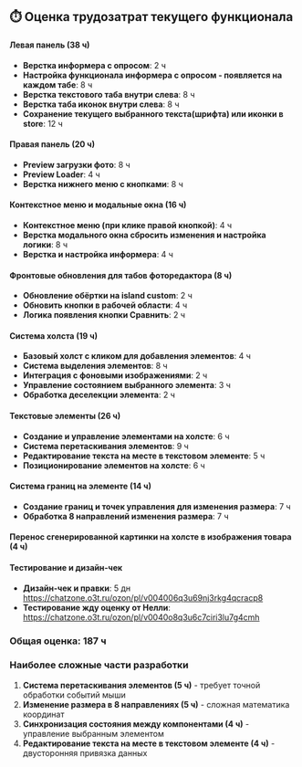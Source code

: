 ## ⏱️ Оценка трудозатрат текущего функционала

#### Левая панель (38 ч)
- **Верстка информера с опросом**: 2 ч
- **Настройка функционала информера с опросом - появляется на каждом табе**: 8 ч
- **Верстка текстового таба внутри слева**: 8 ч
- **Верстка таба иконок внутри слева**: 8 ч
- **Сохранение текущего выбранного текста(шрифта) или иконки в store**: 12 ч

#### Правая панель (20 ч)
- **Preview загрузки фото**: 8 ч
- **Preview Loader**: 4 ч
- **Верстка нижнего меню с кнопками**: 8 ч

#### Контекстное меню и модальные окна (16 ч)
- **Контекстное меню (при клике правой кнопкой)**: 4 ч
- **Верстка модального окна сбросить изменения и настройка логики**: 8 ч
- **Верстка и настройка информера**: 4 ч

#### Фронтовые обновления для табов фоторедактора (8 ч)
- **Обновление обёртки на island custom**: 2 ч
- **Обновить кнопки в рабочей области**: 4 ч
- **Логика появления кнопки Сравнить**: 2 ч

#### Система холста (19 ч)
- **Базовый холст с кликом для добавления элементов**: 4 ч
- **Система выделения элементов**: 8 ч
- **Интеграция с фоновыми изображениями**: 2 ч
- **Управление состоянием выбранного элемента**: 3 ч
- **Обработка деселекции элемента**: 2 ч

#### Текстовые элементы (26 ч)
- **Создание и управление элементами на холсте**: 6 ч
- **Система перетаскивания элементов**: 9 ч
- **Редактирование текста на месте в текстовом элементе**: 5 ч
- **Позиционирование элементов на холсте**: 6 ч

#### Система границ на элементе (14 ч)
- **Создание границ и точек управления для изменения размера**: 7 ч
- **Обработка 8 направлений изменения размера**: 7 ч

#### Перенос сгенерированной картинки на холсте в изображения товара (4 ч)

#### Тестирование и дизайн-чек
- **Дизайн-чек и правки**: 5 дн https://chatzone.o3t.ru/ozon/pl/v004006q3u69nj3rkg4qcracp8
- **Тестирование жду оценку от Нелли**: https://chatzone.o3t.ru/ozon/pl/v0040o8q3u6c7ciri3lu7g4cmh

### Общая оценка: 187 ч

### Наиболее сложные части разработки

1. **Система перетаскивания элементов (5 ч)** - требует точной обработки событий мыши
2. **Изменение размера в 8 направлениях (5 ч)** - сложная математика координат
3. **Синхронизация состояния между компонентами (4 ч)** - управление выбранным элементом
4. **Редактирование текста на месте в текстовом элементе (4 ч)** - двусторонняя привязка данных

 